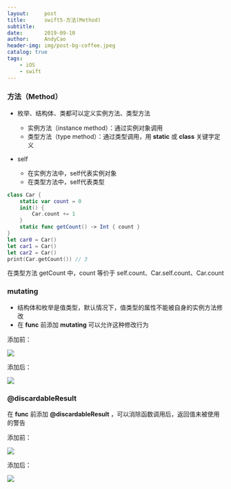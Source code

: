 ```yaml
---
layout:     post
title:      swift5-方法(Method)
subtitle:   
date:       2019-09-10
author:     AndyCao
header-img: img/post-bg-coffee.jpeg
catalog: true
tags:
    - iOS
    - swift
---
```


### 方法（Method）

- 枚举、结构体、类都可以定义实例方法、类型方法
  - 实例方法（instance method）：通过实例对象调用
  - 类型方法（type method）：通过类型调用，用 **static** 或 **class** 关键字定义

- self
  - 在实例方法中，self代表实例对象
  - 在类型方法中，self代表类型

```swift
class Car {
    static var count = 0
    init() {
        Car.count += 1
    }
    static func getCount() -> Int { count }
}
let car0 = Car()
let car1 = Car()
let car2 = Car()
print(Car.getCount()) // 3
```

在类型方法 getCount 中，count 等价于 self.count、Car.self.count、Car.count

### mutating

- 结构体和枚举是值类型，默认情况下，值类型的属性不能被自身的实例方法修改
- 在 **func** 前添加 **mutating** 可以允许这种修改行为

添加前：

![](https://user-gold-cdn.xitu.io/2019/9/10/16d1bb83f16d784d?w=1444&h=298&f=png&s=194596)

添加后：

![](https://user-gold-cdn.xitu.io/2019/9/10/16d1bb995f5d2a6c?w=1340&h=274&f=png&s=93307)

### @discardableResult

在 **func** 前添加 **@discardableResult** ，可以消除函数调用后，返回值未被使用的警告

添加前：

![](https://user-gold-cdn.xitu.io/2019/9/10/16d1bbdc58227b85?w=1462&h=368&f=png&s=183058)

添加后：

![](https://user-gold-cdn.xitu.io/2019/9/10/16d1bc017f407c6a?w=1166&h=352&f=png&s=137711)